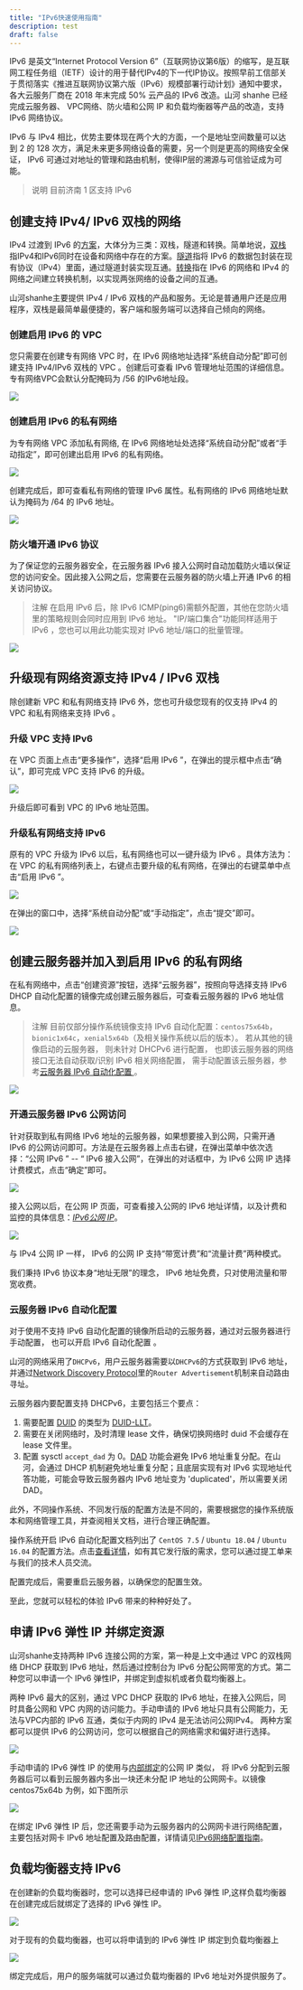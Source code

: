 ```yaml
---
title: "IPv6快速使用指南"
description: test
draft: false
---
```


IPv6 是英文“Internet Protocol Version 6”（互联网协议第6版）的缩写，是互联网工程任务组（IETF）设计的用于替代IPv4的下一代IP协议。按照早前工信部关于贯彻落实《推进互联网协议第六版（IPv6）规模部署行动计划》通知中要求，各大云服务厂商在
2018 年末完成 50% 云产品的 IPv6 改造。山河 shanhe 已经完成云服务器、 VPC网络、防火墙和公网 IP 和负载均衡器等产品的改造，支持 IPv6 网络协议。

IPv6 与 IPv4 相比，优势主要体现在两个大的方面，一个是地址空间数量可以达到 2 的 128
次方，满足未来更多网络设备的需要，另一个则是更高的网络安全保证， IPv6 可通过对地址的管理和路由机制，使得IP层的溯源与可信验证成为可能。

>说明
目前济南 1 区支持 IPv6

## 创建支持 IPv4/ IPv6 双栈的网络

IPv4 过渡到 IPv6 的[方案](https://tools.ietf.org/html/rfc6180)，大体分为三类：双栈，隧道和转换。简单地说，[双栈](https://tools.ietf.org/html/rfc4241)指IPv4和IPv6同时在设备和网络中存在的方案。[隧道](https://tools.ietf.org/html/rfc3053)指将 IPv6 的数据包封装在现有协议（IPv4）里面，通过隧道封装实现互通。[转换](https://tools.ietf.org/html/rfc2529)指在 IPv6 的网络和 IPv4 的网络之间建立转换机制，以实现两张网络的设备之间的互通。

山河shanhe主要提供 IPv4 / IPv6 双栈的产品和服务。无论是普通用户还是应用程序，双栈是最简单最便捷的，客户端和服务端可以选择自己倾向的网络。


### 创建启用 IPv6 的 VPC

您只需要在创建专有网络 VPC 时，在 IPv6 网络地址选择“系统自动分配”即可创建支持 IPv4/IPv6 双栈的 VPC 。创建后可查看 IPv6 管理地址范围的详细信息。专有网络VPC会默认分配掩码为 /56 的IPv6地址段。

![](../../_images/log-ipv6-create-vpc.png)

### 创建启用 IPv6 的私有网络

为专有网络 VPC 添加私有网络, 在 IPv6 网络地址处选择“系统自动分配”或者“手动指定”，即可创建出启用 IPv6 的私有网络。

![](../../_images/log-ipv6-create-vxnet.png)

创建完成后，即可查看私有网络的管理 IPv6 属性。私有网络的 IPv6 网络地址默认为掩码为 /64 的 IPv6 地址。

![](../../_images/log-ipv6-vxnet-detail.png)

### 防火墙开通 IPv6 协议

为了保证您的云服务器安全，在云服务器 IPv6 接入公网时自动加载防火墙以保证您的访问安全。因此接入公网之后，您需要在云服务器的防火墙上开通 IPv6
的相关访问协议。

>注解
在启用 IPv6 后，除 IPv6 ICMP(ping6)需额外配置，其他在您防火墙里的策略规则会同时应用到 IPv6 地址。
"IP/端口集合"功能同样适用于 IPv6 ，您也可以用此功能实现对 IPv6 地址/端口的批量管理。

![](../../_images/log-ipv6-opensg.png)


## 升级现有网络资源支持 IPv4 / IPv6 双栈

除创建新 VPC 和私有网络支持 IPv6 外，您也可升级您现有的仅支持 IPv4 的 VPC 和私有网络来支持 IPv6 。

### 升级 VPC 支持 IPv6
在 VPC 页面上点击“更多操作”，选择“启用 IPv6 ”，在弹出的提示框中点击“确认”，即可完成 VPC 支持 IPv6 的升级。

![](../../_images/upgrade-ipv6.png)

升级后即可看到 VPC 的 IPv6 地址范围。

### 升级私有网络支持 IPv6

原有的 VPC 升级为 IPv6 以后，私有网络也可以一键升级为 IPv6 。具体方法为：在 VPC 的私有网络列表上，右键点击要升级的私有网络，在弹出的右键菜单中点击“启用 IPv6 ”。

![](../../_images/upgrade-vxnet-ipv6.png)

在弹出的窗口中，选择“系统自动分配”或“手动指定”，点击“提交”即可。

![](../../_images/open-vxnet-ipv6.png)

## 创建云服务器并加入到启用 IPv6 的私有网络

在私有网络中，点击“创建资源”按钮，选择“云服务器”，按照向导选择支持 IPv6 DHCP 自动化配置的镜像完成创建云服务器后，可查看云服务器的 IPv6 地址信息。

>注解
目前仅部分操作系统镜像支持 IPv6 自动化配置：`centos75x64b`，`bionic1x64c`，`xenial5x64b`（及相关操作系统以后的版本）。
若从其他的镜像启动的云服务器， 则未针对 DHCPv6 进行配置， 也即该云服务器的网络接口无法自动获取/识别 IPv6 相关网络配置，
需手动配置该云服务器，参考[云服务器 IPv6 自动化配置 ](#enable_instance_ipv6)。

![](../../_images/log-ipv6-instance.png)

### <span id="enable_ipv6_public">开通云服务器 IPv6 公网访问</span>

针对获取到私有网络 IPv6 地址的云服务器，如果想要接入到公网，只需开通 IPv6 的公网访问即可。方法是在云服务器上点击右键，在弹出菜单中依次选择：“公网 IPv6
” -- “ IPv6 接入公网”，在弹出的对话框中，为 IPv6 公网 IP 选择计费模式，点击“确定”即可。

![](../../_images/log-ipv6-connect.png)

接入公网以后，在公网 IP 页面，可查看接入公网的 IPv6 地址详情，以及计费和监控的具体信息：[_IPv6公网 IP_](../../manual/ipv6/ipv6_other_operation/)。

![](../../_images/log-ipv6-eip.png)

与 IPv4 公网 IP 一样， IPv6 的公网 IP 支持“带宽计费”和“流量计费”两种模式。

我们秉持 IPv6 协议本身“地址无限”的理念， IPv6 地址免费，只对使用流量和带宽收费。


### <span id="enable_instance_ipv6">云服务器 IPv6 自动化配置 </span>

对于使用不支持 IPv6 自动化配置的镜像所启动的云服务器，通过对云服务器进行手动配置， 也可以开启 IPv6 自动化配置 。

山河的网络采用了`DHCPv6`，用户云服务器需要以`DHCPv6`的方式获取到 IPv6 地址，并通过[Network Discovery Protocol](https://tools.ietf.org/html/rfc4861)里的`Router Advertisement`机制来自动路由寻址。

云服务器内要配置支持 DHCPv6，主要包括三个要点：

1. 需要配置 [DUID](https://en.wikipedia.org/wiki/DHCPv6#DHCP_Unique_Identifier)
 的类型为 [DUID-LLT](https://tools.ietf.org/html/rfc3315#section-9.2)。
2. 需要在关闭网络时，及时清理 lease 文件，确保切换网络时 duid 不会缓存在 lease 文件里。
3. 配置 sysctl `accept_dad` 为 0。[DAD](https://tools.ietf.org/html/rfc4429)
功能会避免 IPv6 地址重复分配。在山河，会通过 DHCP 机制避免地址重复分配；且底层实现有对 IPv6 实现地址代答功能，可能会导致云服务器内 IPv6
地址变为 'duplicated'，所以需要关闭 DAD。

此外，不同操作系统、不同发行版的配置方法是不同的，需要根据您的操作系统版本和网络管理工具，并查阅相关文档，进行合理正确配置。

操作系统开启 IPv6 自动化配置文档列出了 `CentOS 7.5` / `Ubuntu 18.04` / `Ubuntu 16.04` 的配置方法。点击[查看详情](https://docs.shanhe.com/product/network/IPv6_config#%E4%B8%BB%E6%9C%BA-ipv6-%E8%87%AA%E5%8A%A8%E5%8C%96%E9%85%8D%E7%BD%AE-)，如有其它发行版的需求，您可以通过提工单来与我们的技术人员交流。

配置完成后，需要重启云服务器，以确保您的配置生效。

至此，您就可以轻松的体验 IPv6 带来的种种好处了。


## 申请 IPv6 弹性 IP 并绑定资源

山河shanhe支持两种 IPv6 连接公网的方案，第一种是上文中通过 VPC 的双栈网络 DHCP 获取到 IPv6 地址，然后通过控制台为 IPv6 分配公网带宽的方式。第二种您可以申请一个 IPv6 弹性IP，并绑定到虚拟机或者负载均衡器上。

两种 IPv6 最大的区别，通过 VPC DHCP 获取的 IPv6 地址，在接入公网后，同时具备公网和 VPC 内网的访问能力。手动申请的 IPv6 地址只具有公网能力，无法与VPC内部的 IPv6 互通，类似于内网的 IPv4 是无法访问公网IPv4。
两种方案都可以提供 IPv6 的公网访问，您可以根据自己的网络需求和偏好进行选择。

![](../../_images/IPv6_inbind_ip_create.png)

手动申请的 IPv6 弹性 IP 的使用与[内部绑定](https://docs.shanhe.com/product/network/eip#%E4%BD%BF%E7%94%A8%E5%86%85%E9%83%A8%E7%BB%91%E5%AE%9A%E5%85%AC%E7%BD%91-ip)的公网 IP 类似，
将 IPv6 分配到云服务器后可以看到云服务器内多出一块还未分配 IP 地址的公网网卡。以镜像 centos75x64b 为例，如下图所示

[![](../../_images/IPv6_inbind_nic.png)](../../_images/IPv6_inbind_nic.png)

在绑定 IPv6 弹性 IP 后，您还需要手动为云服务器内的公网网卡进行网络配置，主要包括对网卡 IPv6 地址配置及路由配置，详情请见[IPv6网络配置指南](https://docs.shanhe.com/product/network/IPv6_config)。

## 负载均衡器支持 IPv6

在创建新的负载均衡器时，您可以选择已经申请的 IPv6 弹性 IP,这样负载均衡器在创建完成后就绑定了选择的 IPv6 弹性 IP。

![](../../_images/IPv6_lb_create.png)


对于现有的负载均衡器，也可以将申请到的 IPv6 弹性 IP 绑定到负载均衡器上

![](../../_images/IPv6_inbind_ip_associate.png)

绑定完成后，用户的服务端就可以通过负载均衡器的 IPv6 地址对外提供服务了。

